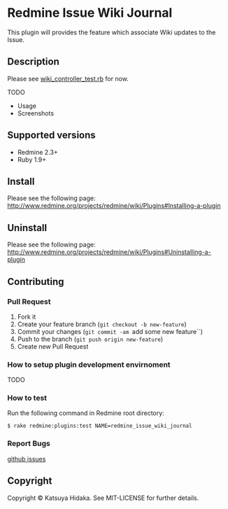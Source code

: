 # Redmine Issue Wiki Journal

This plugin will provides the feature which associate Wiki updates to the Issue.

## Description

Please see [wiki_controller_test.rb](https://github.com/hidakatsuya/redmine_issue_wiki_journal/blob/master/test/functional/wiki_controller_test.rb) for now.

TODO

  * Usage
  * Screenshots

## Supported versions

  * Redmine 2.3+
  * Ruby 1.9+

## Install

Please see the following page:  
http://www.redmine.org/projects/redmine/wiki/Plugins#Installing-a-plugin

## Uninstall

Please see the following page:  
http://www.redmine.org/projects/redmine/wiki/Plugins#Uninstalling-a-plugin

## Contributing

### Pull Request

  1. Fork it
  2. Create your feature branch (``git checkout -b new-feature``)
  3. Commit your changes (``git commit -am ``add some new feature``)
  4. Push to the branch (``git push origin new-feature``)
  5. Create new Pull Request

### How to setup plugin development envirnoment

TODO

### How to test

Run the following command in Redmine root directory:

    $ rake redmine:plugins:test NAME=redmine_issue_wiki_journal

### Report Bugs

[github issues](https://github.com/hidakatsuya/redmine_issue_wiki_journal/issues/new)

## Copyright

Copyright &copy; Katsuya Hidaka. See MIT-LICENSE for further details.

